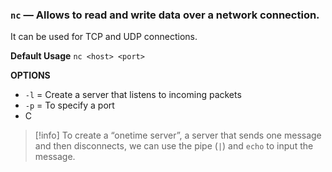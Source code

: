 ### `nc` — Allows to read and write data over a network connection.
It can be used for TCP and UDP connections.

**Default Usage**
	`nc <host> <port>` 

**OPTIONS**
- `-l` = Create a server that listens to incoming packets
- `-p` = To specify a port
- C

> [!info]
> To create a “onetime server”, a server that sends one message and then disconnects, we can use the pipe (`|`) and `echo` to input the message.